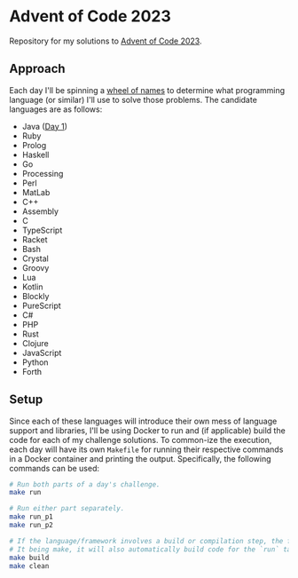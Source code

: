 # Advent of Code 2023

Repository for my solutions to [Advent of Code 2023](https://adventofcode.com/2023/).

## Approach

Each day I'll be spinning a [wheel of names](https://wheelofnames.com/) to determine what programming language (or similar) I'll use to solve those problems. The candidate languages are as follows:

- Java ([Day 1](./day01/README.md))
- Ruby
- Prolog
- Haskell
- Go
- Processing
- Perl
- MatLab
- C++
- Assembly
- C
- TypeScript
- Racket
- Bash
- Crystal
- Groovy
- Lua
- Kotlin
- Blockly
- PureScript
- C#
- PHP
- Rust
- Clojure
- JavaScript
- Python
- Forth

## Setup

Since each of these languages will introduce their own mess of language support and libraries, I'll be using Docker to
run and (if applicable) build the code for each of my challenge solutions. To common-ize the execution, each day will
have its own `Makefile` for running their respective commands in a Docker container and printing the output.
Specifically, the following commands can be used:

```sh
# Run both parts of a day's challenge.
make run

# Run either part separately.
make run_p1
make run_p2

# If the language/framework involves a build or compilation step, the following will also be available.
# It being make, it will also automatically build code for the `run` targets as necessary.
make build
make clean
```
